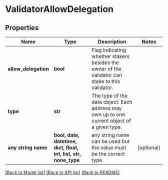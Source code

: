 # ValidatorAllowDelegation


## Properties
Name | Type | Description | Notes
------------ | ------------- | ------------- | -------------
**allow_delegation** | **bool** | Flag indicating whether stakers besides the owner of the validator can stake to this validator. | 
**type** | **str** | The type of the data object. Each address may own up to one current object of a given type. | 
**any string name** | **bool, date, datetime, dict, float, int, list, str, none_type** | any string name can be used but the value must be the correct type | [optional]

[[Back to Model list]](../README.md#documentation-for-models) [[Back to API list]](../README.md#documentation-for-api-endpoints) [[Back to README]](../README.md)


